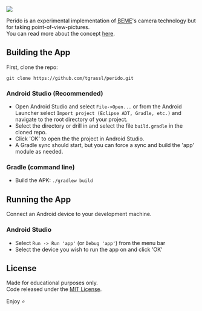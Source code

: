 ![](https://i.ibb.co/nR54Jjk/perido-banner.png)

Perido is an experimental implementation of [BEME](https://en.wikipedia.org/wiki/Beme_(app))'s camera technology but for taking point-of-view-pictures.  
You can read more about the concept [here](https://patents.google.com/patent/US10306081B2/en?q=inc.&assignee=beme&oq=beme+inc.).

## Building the App

First, clone the repo:

`git clone https://github.com/tgrassl/perido.git`

### Android Studio (Recommended)

* Open Android Studio and select `File->Open...` or from the Android Launcher select `Import project (Eclipse ADT, Gradle, etc.)` and navigate to the root directory of your project.
* Select the directory or drill in and select the file `build.gradle` in the cloned repo.
* Click 'OK' to open the the project in Android Studio.
* A Gradle sync should start, but you can force a sync and build the 'app' module as needed.

### Gradle (command line)

* Build the APK: `./gradlew build`

## Running the App

Connect an Android device to your development machine.

### Android Studio

* Select `Run -> Run 'app'` (or `Debug 'app'`) from the menu bar
* Select the device you wish to run the app on and click 'OK'

## License 
Made for educational purposes only.  
Code released under the [MIT License](https://github.com/tgrassl/perido/blob/master/LICENSE).  

Enjoy ⭐️
